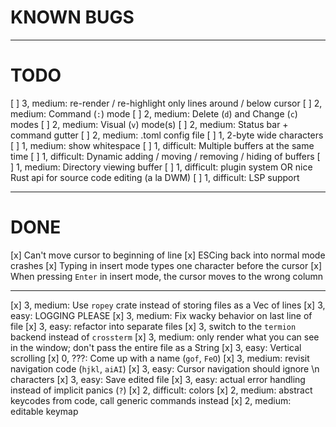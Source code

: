 KNOWN BUGS
==========

--------

  TODO
========

[ ] 3, medium: re-render / re-highlight only lines around / below cursor
[ ] 2, medium: Command (`:`) mode
[ ] 2, medium: Delete (`d`) and Change (`c`) modes
[ ] 2, medium: Visual (`v`) mode(s)
[ ] 2, medium: Status bar + command gutter
[ ] 2, medium: .toml config file
[ ] 1, 2-byte wide characters
  [ ] 1, medium: show whitespace
[ ] 1, difficult: Multiple buffers at the same time
  [ ] 1, difficult: Dynamic adding / moving / removing / hiding of buffers
[ ] 1, medium: Directory viewing buffer
[ ] 1, difficult: plugin system OR nice Rust api for source code editing (a la DWM)
[ ] 1, difficult: LSP support

--------

  DONE
========

[x] Can't move cursor to beginning of line
[x] ESCing back into normal mode crashes
[x] Typing in insert mode types one character before the cursor
[x] When pressing `Enter` in insert mode, the cursor moves to the wrong column

--------

[x] 3, medium: Use `ropey` crate instead of storing files as a Vec of lines
[x] 3, easy: LOGGING PLEASE
[x] 3, medium: Fix wacky behavior on last line of file
[x] 3, easy: refactor into separate files
[x] 3, switch to the `termion` backend instead of `crossterm`
[x] 3, medium: only render what you can see in the window; don't pass the entire file as a String
[x] 3, easy: Vertical scrolling
[x] 0, ???: Come up with a name (`gof`, `FeO`)
[x] 3, medium: revisit navigation code (`hjkl`, `aiAI`)
[x] 3, easy: Cursor navigation should ignore \n characters
[x] 3, easy: Save edited file
[x] 3, easy: actual error handling instead of implicit panics (`?`)
[x] 2, difficult: colors
[x] 2, medium: abstract keycodes from code, call generic commands instead
  [x] 2, medium: editable keymap
